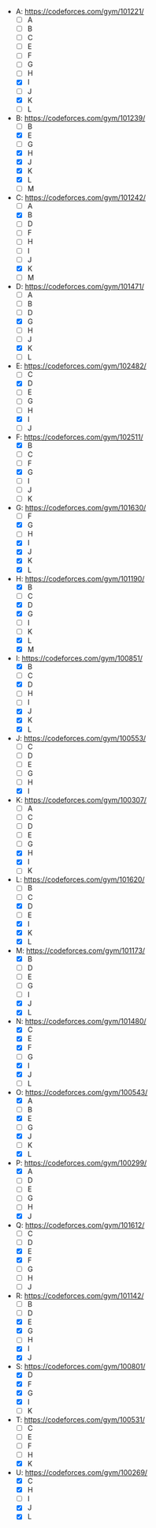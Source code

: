 - A: https://codeforces.com/gym/101221/
  - [ ] A
  - [ ] B
  - [ ] C
  - [ ] E
  - [ ] F
  - [ ] G
  - [ ] H
  - [x] I
  - [ ] J
  - [x] K
  - [ ] L
- B: https://codeforces.com/gym/101239/
  - [ ] B
  - [x] E
  - [ ] G
  - [x] H
  - [x] J
  - [x] K
  - [x] L
  - [ ] M
- C: https://codeforces.com/gym/101242/
  - [ ] A
  - [x] B
  - [ ] D
  - [ ] F
  - [ ] H
  - [ ] I
  - [ ] J
  - [x] K
  - [ ] M
- D: https://codeforces.com/gym/101471/
  - [ ] A
  - [ ] B
  - [ ] D
  - [x] G
  - [ ] H
  - [ ] J
  - [x] K
  - [ ] L
- E: https://codeforces.com/gym/102482/
  - [ ] C
  - [x] D
  - [ ] E
  - [ ] G
  - [ ] H
  - [x] I
  - [ ] J
- F: https://codeforces.com/gym/102511/
  - [x] B
  - [ ] C
  - [ ] F
  - [x] G
  - [ ] I
  - [ ] J
  - [ ] K
- G: https://codeforces.com/gym/101630/
  - [ ] F
  - [x] G
  - [ ] H
  - [x] I
  - [x] J
  - [x] K
  - [x] L
- H: https://codeforces.com/gym/101190/
  - [x] B
  - [ ] C
  - [x] D
  - [x] G
  - [ ] I
  - [ ] K
  - [x] L
  - [x] M
- I: https://codeforces.com/gym/100851/
  - [x] B
  - [ ] C
  - [x] D
  - [ ] H
  - [ ] I
  - [x] J
  - [x] K
  - [x] L
- J: https://codeforces.com/gym/100553/
  - [ ] C
  - [ ] D
  - [ ] E
  - [ ] G
  - [ ] H
  - [x] I
- K: https://codeforces.com/gym/100307/
  - [ ] A
  - [ ] C
  - [ ] D
  - [ ] E
  - [ ] G
  - [x] H
  - [x] I
  - [ ] K
- L: https://codeforces.com/gym/101620/
  - [ ] B
  - [ ] C
  - [x] D
  - [ ] E
  - [x] I
  - [x] K
  - [x] L
- M: https://codeforces.com/gym/101173/
  - [x] B
  - [ ] D
  - [ ] E
  - [ ] G
  - [ ] I
  - [x] J
  - [x] L
- N: https://codeforces.com/gym/101480/
  - [x] C
  - [x] E
  - [x] F
  - [ ] G
  - [x] I
  - [x] J
  - [ ] L
- O: https://codeforces.com/gym/100543/
  - [x] A
  - [ ] B
  - [x] E
  - [ ] G
  - [x] J
  - [ ] K
  - [x] L
- P: https://codeforces.com/gym/100299/
  - [x] A
  - [ ] D
  - [ ] E
  - [ ] G
  - [ ] H
  - [x] J
- Q: https://codeforces.com/gym/101612/
  - [ ] C
  - [ ] D
  - [x] E
  - [x] F
  - [ ] G
  - [ ] H
  - [ ] J
- R: https://codeforces.com/gym/101142/
  - [ ] B
  - [ ] D
  - [x] E
  - [x] G
  - [ ] H
  - [x] I
  - [x] J
- S: https://codeforces.com/gym/100801/
  - [x] D
  - [x] F
  - [x] G
  - [x] I
  - [ ] K
- T: https://codeforces.com/gym/100531/
  - [ ] C
  - [ ] E
  - [ ] F
  - [ ] H
  - [x] K
- U: https://codeforces.com/gym/100269/
  - [x] C
  - [x] H
  - [ ] I
  - [x] J
  - [x] L
